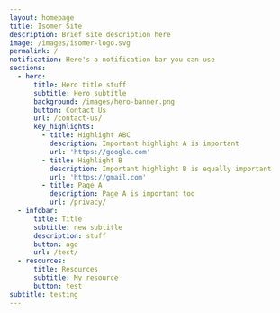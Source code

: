 ```yaml
---
layout: homepage
title: Isomer Site
description: Brief site description here
image: /images/isomer-logo.svg
permalink: /
notification: Here's a notification bar you can use
sections:
  - hero:
      title: Hero title stuff
      subtitle: Hero subtitle
      background: /images/hero-banner.png
      button: Contact Us
      url: /contact-us/
      key_highlights:
        - title: Highlight ABC
          description: Important highlight A is important
          url: 'https://google.com'
        - title: Highlight B
          description: Important highlight B is equally important
          url: 'https://gmail.com'
        - title: Page A
          description: Page A is important too
          url: /privacy/
  - infobar:
      title: Title
      subtitle: new subtitle
      description: stuff
      button: ago
      url: /test/
  - resources:
      title: Resources
      subtitle: My resource
      button: test
subtitle: testing
---
```


